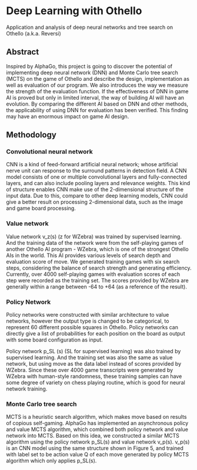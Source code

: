 # Deep Learning with Othello
Application and analysis of deep neural networks and tree search on Othello (a.k.a. Reversi) 

## Abstract
Inspired by AlphaGo, this project is going to discover the potential of implementing deep neural network (DNN) and Monte Carlo tree search (MCTS) on the game of Othello and describe the design, implementation as well as evaluation of our program. We also introduces the way we measure the strength of the evaluation function. If the effectiveness of DNN in game AI is proved but only in limited interval, the way of building AI will have an evolution. By comparing the different AI based on DNN and other methods, the applicability of using DNN for evaluation has been verified. This finding may have an enormous impact on game AI design.

## Methodology
### Convolutional neural network
CNN is a kind of feed-forward artificial neural network; whose artificial nerve unit can response to the surround patterns in detection field. A CNN model consists of one or multiple convolutional layers and fully-connected layers, and can also include pooling layers and relevance weights. This kind of structure enables CNN make use of the 2-dimensional structure of the input data. Due to this, compare to other deep learning models, CNN could give a better result on processing 2-dimensional data, such as the image and game board processing.

### Value network
Value network v_z(s) (z for WZebra) was trained by supervised learning. And the training data of the network were from the self-playing games of another Othello AI program - WZebra, which is one of the strongest Othello AIs in the world. This AI provides various levels of search depth and evaluation score of move. We generated training games with six search steps, considering the balance of search strength and generating efficiency. Currently, over 4000 self-playing games with evaluation scores of each step were recorded as the training set. The scores provided by WZebra are generally within a range between -64 to +64 (as a reference of the result). 

### Policy Network
Policy networks were constructed with similar architecture to value networks, however the output type is changed to be categorical, to represent 60 different possible squares in Othello. Policy networks can directly give a list of probabilities for each position on the board as output with some board configuration as input.

Policy network p_SL (s) (SL for supervised learning) was also trained by supervised learning. And the training set was also the same as value network, but using move as the data label instead of scores provided by WZebra. Since these over 4000 game transcripts were generated by WZebra with human-style randomness, these training samples can have some degree of variety on chess playing routine, which is good for neural network training.


### Monte Carlo tree search
MCTS is a heuristic search algorithm, which makes move based on results of copious self-gaming. AlphaGo has implemented an asynchronous policy and value MCTS algorithm, which combined both policy network and value network into MCTS. Based on this idea, we constructed a similar MCTS algorithm using the policy network p_SL(s) and value network v_p(s). v_p(s) is an CNN model using the same structure shown in Figure 5, and trained with label set to be action value Q of each move generated by policy MCTS algorithm which only applies p_SL(s).
